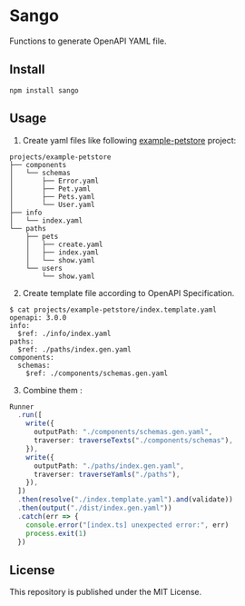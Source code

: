 # Sango

Functions to generate OpenAPI YAML file.

## Install

```
npm install sango
```

## Usage

1) Create yaml files like following [example-petstore](./projects/example-petstore) project:

```
projects/example-petstore
├── components
│   └── schemas
│       ├── Error.yaml
│       ├── Pet.yaml
│       ├── Pets.yaml
│       └── User.yaml
├── info
│   └── index.yaml
└── paths
    ├── pets
    │   ├── create.yaml
    │   ├── index.yaml
    │   └── show.yaml
    └── users
        └── show.yaml
```

2) Create template file according to OpenAPI Specification.

```
$ cat projects/example-petstore/index.template.yaml
openapi: 3.0.0
info:
  $ref: ./info/index.yaml
paths:
  $ref: ./paths/index.gen.yaml
components:
  schemas:
    $ref: ./components/schemas.gen.yaml
```

3) Combine them :

```ts
Runner
  .run([
    write({
      outputPath: "./components/schemas.gen.yaml",
      traverser: traverseTexts("./components/schemas"),
    }),
    write({
      outputPath: "./paths/index.gen.yaml",
      traverser: traverseYamls("./paths"),
    }),
  ])
  .then(resolve("./index.template.yaml").and(validate))
  .then(output("./dist/index.gen.yaml"))
  .catch(err => {
    console.error("[index.ts] unexpected error:", err)
    process.exit(1)
  })
```

## License

This repository is published under the MIT License.
